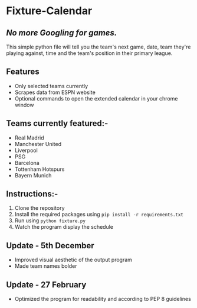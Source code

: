 # Fixture-Calendar
## _No more Googling for games._



This simple python file will tell you the team's next game, date, team they're playing against, time and the team's position in their primary league.
## Features
- Only selected teams currently
- Scrapes data from ESPN website
- Optional commands to open the extended calendar in your chrome window

## Teams currently featured:-
- Real Madrid
- Manchester United
- Liverpool
- PSG
- Barcelona
- Tottenham Hotspurs
- Bayern Munich

## Instructions:-
1. Clone the repository
2. Install the required packages using `pip install -r requirements.txt`
3. Run using `python fixture.py`
4. Watch the program display the schedule

## Update - 5th December
- Improved visual aesthetic of the output program
- Made team names bolder

## Update - 27 February
- Optimized the program for readability and according to PEP 8 guidelines
